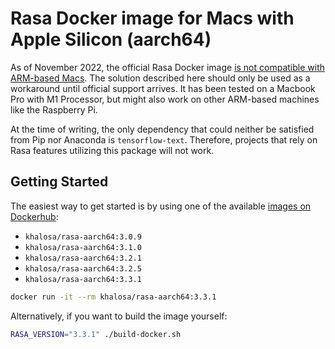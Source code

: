 # Rasa Docker image for Macs with Apple Silicon (aarch64)

As of November 2022, the official Rasa Docker image [is not compatible with ARM-based Macs](https://rasa.com/docs/rasa/installation/environment-set-up/#m1--m2-apple-silicon-limitations).
The solution described here should only be used as a workaround until official support arrives.
It has been tested on a Macbook Pro with M1 Processor, but might also work on other ARM-based machines like the Raspberry Pi.

At the time of writing, the only dependency that could neither be satisfied from Pip nor Anaconda is `tensorflow-text`.
Therefore, projects that rely on Rasa features utilizing this package will not work.

## Getting Started

The easiest way to get started is by using one of the available [images on Dockerhub](https://hub.docker.com/r/khalosa/rasa-aarch64):

- `khalosa/rasa-aarch64:3.0.9`
- `khalosa/rasa-aarch64:3.1.0`
- `khalosa/rasa-aarch64:3.2.1`
- `khalosa/rasa-aarch64:3.2.5`
- `khalosa/rasa-aarch64:3.3.1`

```bash
docker run -it --rm khalosa/rasa-aarch64:3.3.1
```

Alternatively, if you want to build the image yourself:

```bash
RASA_VERSION="3.3.1" ./build-docker.sh
```
